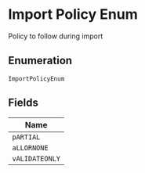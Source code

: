 
# Import Policy Enum

Policy to follow during import

## Enumeration

`ImportPolicyEnum`

## Fields

| Name |
|  --- |
| `pARTIAL` |
| `aLLORNONE` |
| `vALIDATEONLY` |

